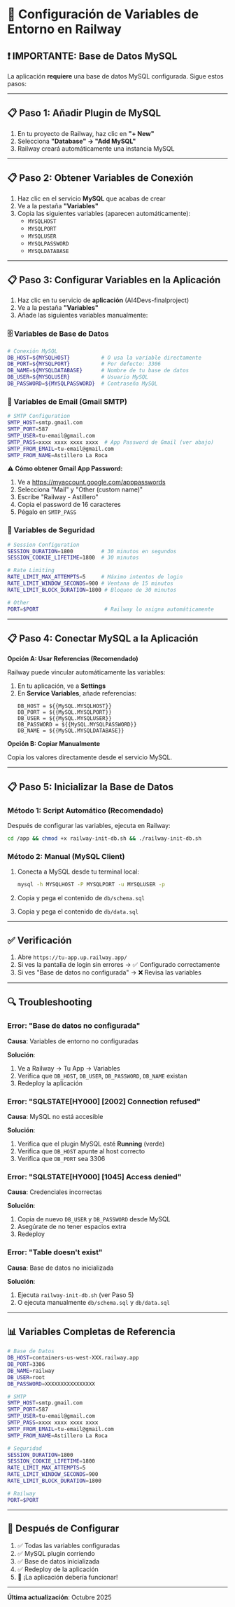 # 🔧 Configuración de Variables de Entorno en Railway

## ❗ IMPORTANTE: Base de Datos MySQL

La aplicación **requiere** una base de datos MySQL configurada. Sigue estos pasos:

---

## 📋 Paso 1: Añadir Plugin de MySQL

1. En tu proyecto de Railway, haz clic en **"+ New"**
2. Selecciona **"Database" → "Add MySQL"**
3. Railway creará automáticamente una instancia MySQL

---

## 📋 Paso 2: Obtener Variables de Conexión

1. Haz clic en el servicio **MySQL** que acabas de crear
2. Ve a la pestaña **"Variables"**
3. Copia las siguientes variables (aparecen automáticamente):
   - `MYSQLHOST`
   - `MYSQLPORT`
   - `MYSQLUSER`
   - `MYSQLPASSWORD`
   - `MYSQLDATABASE`

---

## 📋 Paso 3: Configurar Variables en la Aplicación

1. Haz clic en tu servicio de **aplicación** (AI4Devs-finalproject)
2. Ve a la pestaña **"Variables"**
3. Añade las siguientes variables manualmente:

### 🗄️ Variables de Base de Datos

```bash
# Conexión MySQL
DB_HOST=${MYSQLHOST}          # O usa la variable directamente
DB_PORT=${MYSQLPORT}          # Por defecto: 3306
DB_NAME=${MYSQLDATABASE}      # Nombre de tu base de datos
DB_USER=${MYSQLUSER}          # Usuario MySQL
DB_PASSWORD=${MYSQLPASSWORD}  # Contraseña MySQL
```

### 📧 Variables de Email (Gmail SMTP)

```bash
# SMTP Configuration
SMTP_HOST=smtp.gmail.com
SMTP_PORT=587
SMTP_USER=tu-email@gmail.com
SMTP_PASS=xxxx xxxx xxxx xxxx  # App Password de Gmail (ver abajo)
SMTP_FROM_EMAIL=tu-email@gmail.com
SMTP_FROM_NAME=Astillero La Roca
```

**⚠️ Cómo obtener Gmail App Password:**
1. Ve a https://myaccount.google.com/apppasswords
2. Selecciona "Mail" y "Other (custom name)"
3. Escribe "Railway - Astillero"
4. Copia el password de 16 caracteres
5. Pégalo en `SMTP_PASS`

### 🔐 Variables de Seguridad

```bash
# Session Configuration
SESSION_DURATION=1800         # 30 minutos en segundos
SESSION_COOKIE_LIFETIME=1800  # 30 minutos

# Rate Limiting
RATE_LIMIT_MAX_ATTEMPTS=5     # Máximo intentos de login
RATE_LIMIT_WINDOW_SECONDS=900 # Ventana de 15 minutos
RATE_LIMIT_BLOCK_DURATION=1800 # Bloqueo de 30 minutos

# Other
PORT=$PORT                     # Railway lo asigna automáticamente
```

---

## 📋 Paso 4: Conectar MySQL a la Aplicación

**Opción A: Usar Referencias (Recomendado)**

Railway puede vincular automáticamente las variables:

1. En tu aplicación, ve a **Settings**
2. En **Service Variables**, añade referencias:
   ```
   DB_HOST = ${{MySQL.MYSQLHOST}}
   DB_PORT = ${{MySQL.MYSQLPORT}}
   DB_USER = ${{MySQL.MYSQLUSER}}
   DB_PASSWORD = ${{MySQL.MYSQLPASSWORD}}
   DB_NAME = ${{MySQL.MYSQLDATABASE}}
   ```

**Opción B: Copiar Manualmente**

Copia los valores directamente desde el servicio MySQL.

---

## 📋 Paso 5: Inicializar la Base de Datos

### Método 1: Script Automático (Recomendado)

Después de configurar las variables, ejecuta en Railway:

```bash
cd /app && chmod +x railway-init-db.sh && ./railway-init-db.sh
```

### Método 2: Manual (MySQL Client)

1. Conecta a MySQL desde tu terminal local:
   ```bash
   mysql -h MYSQLHOST -P MYSQLPORT -u MYSQLUSER -p
   ```

2. Copia y pega el contenido de `db/schema.sql`

3. Copia y pega el contenido de `db/data.sql`

---

## ✅ Verificación

1. Abre `https://tu-app.up.railway.app/`
2. Si ves la pantalla de login sin errores → ✅ Configurado correctamente
3. Si ves "Base de datos no configurada" → ❌ Revisa las variables

---

## 🔍 Troubleshooting

### Error: "Base de datos no configurada"

**Causa**: Variables de entorno no configuradas

**Solución**:
1. Ve a Railway → Tu App → Variables
2. Verifica que `DB_HOST`, `DB_USER`, `DB_PASSWORD`, `DB_NAME` existan
3. Redeploy la aplicación

### Error: "SQLSTATE[HY000] [2002] Connection refused"

**Causa**: MySQL no está accesible

**Solución**:
1. Verifica que el plugin MySQL esté **Running** (verde)
2. Verifica que `DB_HOST` apunte al host correcto
3. Verifica que `DB_PORT` sea 3306

### Error: "SQLSTATE[HY000] [1045] Access denied"

**Causa**: Credenciales incorrectas

**Solución**:
1. Copia de nuevo `DB_USER` y `DB_PASSWORD` desde MySQL
2. Asegúrate de no tener espacios extra
3. Redeploy

### Error: "Table doesn't exist"

**Causa**: Base de datos no inicializada

**Solución**:
1. Ejecuta `railway-init-db.sh` (ver Paso 5)
2. O ejecuta manualmente `db/schema.sql` y `db/data.sql`

---

## 📊 Variables Completas de Referencia

```bash
# Base de Datos
DB_HOST=containers-us-west-XXX.railway.app
DB_PORT=3306
DB_NAME=railway
DB_USER=root
DB_PASSWORD=XXXXXXXXXXXXXXXX

# SMTP
SMTP_HOST=smtp.gmail.com
SMTP_PORT=587
SMTP_USER=tu-email@gmail.com
SMTP_PASS=xxxx xxxx xxxx xxxx
SMTP_FROM_EMAIL=tu-email@gmail.com
SMTP_FROM_NAME=Astillero La Roca

# Seguridad
SESSION_DURATION=1800
SESSION_COOKIE_LIFETIME=1800
RATE_LIMIT_MAX_ATTEMPTS=5
RATE_LIMIT_WINDOW_SECONDS=900
RATE_LIMIT_BLOCK_DURATION=1800

# Railway
PORT=$PORT
```

---

## 🎯 Después de Configurar

1. ✅ Todas las variables configuradas
2. ✅ MySQL plugin corriendo
3. ✅ Base de datos inicializada
4. ✅ Redeploy de la aplicación
5. 🎉 ¡La aplicación debería funcionar!

---

**Última actualización**: Octubre 2025

